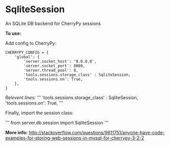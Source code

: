 # SqliteSession
An SQLite DB backend for CherryPy sessions



**To use:**

Add config to CherryPy:
```
CHERRYPY_CONFIG = {
    'global': {
        'server.socket_host': '0.0.0.0',
        'server.socket_port': 8080,
        'server.thread_pool': 8,
        'tools.sessions.storage_class' : SqliteSession,
        'tools.sessions.on': True,
    },
}
```

*Relevent lines:*
'''
'tools.sessions.storage_class' : SqliteSession,
'tools.sessions.on': True,
'''


Finally, import the session class:

'''
from server.db.session import SqliteSession
'''


**More info:** http://stackoverflow.com/questions/9811751/anyone-have-code-examples-for-storing-web-sessions-in-mysql-for-cherrypy-3-2-2
